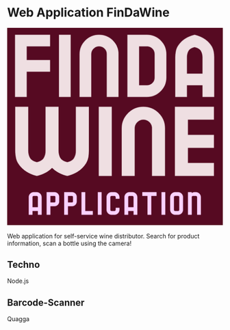 # Web Application FinDaWine

![enter image description here](https://github.com/Matvienkoa/FinDaWine-Frontend/blob/main/src/assets/title.png?raw=true)


Web application for self-service wine distributor. Search for product information, scan a bottle using the camera!

## Techno

Node.js

## Barcode-Scanner

Quagga
